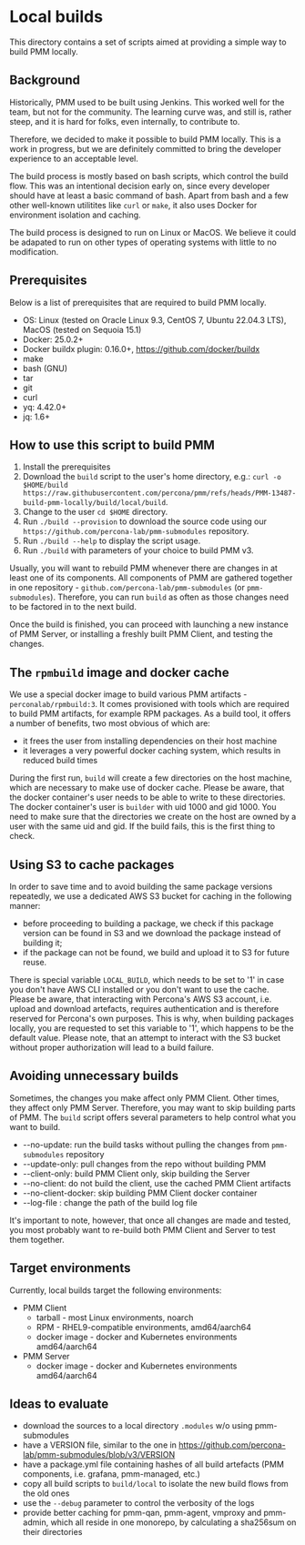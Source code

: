 # Local builds

This directory contains a set of scripts aimed at providing a simple way to build PMM locally.

## Background

Historically, PMM used to be built using Jenkins. This worked well for the team, but not for the community. The learning curve was, and still is, rather steep, and it is hard for folks, even internally, to contribute to.

Therefore, we decided to make it possible to build PMM locally. This is a work in progress, but we are definitely committed to bring the developer experience to an acceptable level.

The build process is mostly based on bash scripts, which control the build flow. This was an intentional decision early on, since every developer should have at least a basic command of bash. Apart from bash and a few other well-known utilitites like `curl` or `make`, it also uses Docker for environment isolation and caching.

The build process is designed to run on Linux or MacOS. We believe it could be adapated to run on other types of operating systems with little to no modification.


## Prerequisites

Below is a list of prerequisites that are required to build PMM locally.

- OS: Linux (tested on Oracle Linux 9.3, CentOS 7, Ubuntu 22.04.3 LTS), MacOS (tested on Sequoia 15.1)
- Docker: 25.0.2+
- Docker buildx plugin: 0.16.0+, https://github.com/docker/buildx
- make
- bash (GNU)
- tar
- git
- curl
- yq: 4.42.0+
- jq: 1.6+


## How to use this script to build PMM

1. Install the prerequisites
2. Download the `build` script to the user's home directory, e.g.: `curl -o $HOME/build https://raw.githubusercontent.com/percona/pmm/refs/heads/PMM-13487-build-pmm-locally/build/local/build`. 
3. Change to the user `cd $HOME` directory.
4. Run `./build --provision` to download the source code using our `https://github.com/percona-lab/pmm-submodules` repository.
5. Run `./build --help` to display the script usage.
6. Run `./build` with parameters of your choice to build PMM v3.

Usually, you will want to rebuild PMM whenever there are changes in at least one of its components. All components of PMM are gathered together in one repository - `github.com/percona-lab/pmm-submodules` (or `pmm-submodules`). Therefore, you can run `build` as often as those changes need to be factored in to the next build.

Once the build is finished, you can proceed with launching a new instance of PMM Server, or installing a freshly built PMM Client, and testing the changes.


## The `rpmbuild` image and docker cache

We use a special docker image to build various PMM artifacts - `perconalab/rpmbuild:3`. It comes provisioned with tools which are required to build PMM artifacts, for example RPM packages. As a build tool, it offers a number of benefits, two most obvious of which are:

- it frees the user from installing dependencies on their host machine
- it leverages a very powerful docker caching system, which results in reduced build times

During the first run, `build` will create a few directories on the host machine, which are necessary to make use of docker cache. Please be aware, that the docker container's user needs to be able to write to these directories. The docker container's user is `builder` with uid 1000 and gid 1000. You need to make sure that the directories we create on the host are owned by a user with the same uid and gid. If the build fails, this is the first thing to check.

## Using S3 to cache packages

In order to save time and to avoid building the same package versions repeatedly, we use a dedicated AWS S3 bucket for caching in the following manner:

- before proceeding to building a package, we check if this package version can be found in S3 and we download the package instead of building it;
- if the package can not be found, we build and upload it to S3 for future reuse.

There is special variable `LOCAL_BUILD`, which needs to be set to '1' in case you don't have AWS CLI installed or you don't want to use the cache. Please be aware, that interacting with Percona's AWS S3 account, i.e. upload and download artefacts, requires authentication and is therefore reserved for Percona's own purposes. This is why, when building packages locally, you are requested to set this variable to '1', which happens to be the default value. Please note, that an attempt to interact with the S3 bucket without proper authorization will lead to a build failure.

## Avoiding unnecessary builds

Sometimes, the changes you make affect only PMM Client. Other times, they affect only PMM Server. Therefore, you may want to skip building parts of PMM. The `build` script offers several parameters to help control what you want to build.

* --no-update: run the build tasks without pulling the changes from `pmm-submodules` repository
* --update-only: pull changes from the repo without building PMM
* --client-only: build PMM Client only, skip building the Server
* --no-client: do not build the client, use the cached PMM Client artifacts
* --no-client-docker: skip building PMM Client docker container
* --log-file <path>: change the path of the build log file

It's important to note, however, that once all changes are made and tested, you most probably want to re-build both PMM Client and Server to test them together.


## Target environments

Currently, local builds target the following environments:
- PMM Client
  - tarball - most Linux environments, noarch
  - RPM - RHEL9-compatible environments, amd64/aarch64
  - docker image - docker and Kubernetes environments amd64/aarch64
- PMM Server
  - docker image - docker and Kubernetes environments amd64/aarch64


## Ideas to evaluate

* download the sources to a local directory `.modules` w/o using pmm-submodules
* have a VERSION file, similar to the one in https://github.com/percona-lab/pmm-submodules/blob/v3/VERSION
* have a package.yml file containing hashes of all build artefacts (PMM components, i.e. grafana, pmm-managed, etc.)
* copy all build scripts to `build/local` to isolate the new build flows from the old ones
* use the `--debug` parameter to control the verbosity of the logs
* provide better caching for pmm-qan, pmm-agent, vmproxy and pmm-admin, which all reside in one monorepo, by calculating a sha256sum on their directories
